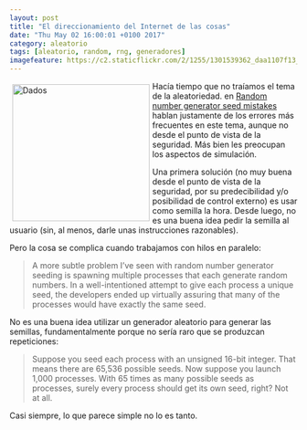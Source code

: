 ```yaml
---
layout: post
title: "El direccionamiento del Internet de las cosas"
date: "Thu May 02 16:00:01 +0100 2017"
category: aleatorio
tags: [aleatorio, random, rng, generadores]
imagefeature: https://c2.staticflickr.com/2/1255/1301539362_daa1107f13_m.jpg
---
```





<a href="https://www.flickr.com/photos/fernand0/1301539362" title="Dados"><img src="https://c2.staticflickr.com/2/1255/1301539362_daa1107f13_m.jpg" width="240"  alt="Dados" style="float:left; margin:5px"></a>
Hacía tiempo que no traíamos el tema de la aleatoriedad. en [Random number generator seed mistakes](https://www.johndcook.com/blog/2016/01/29/random-number-generator-seed-mistakes/) hablan justamente de los errores más frecuentes en este tema, aunque no desde el punto de vista de la seguridad. Más bien les preocupan los aspectos de simulación.

Una primera solución (no muy buena desde el punto de vista de la seguridad, por su predecibilidad y/o posibilidad de control externo) es usar como semilla la hora. Desde luego, no es una buena idea pedir la semilla al usuario (sin, al menos, darle unas instrucciones razonables).

Pero la cosa se complica cuando trabajamos con hilos en paralelo:

> A more subtle problem I’ve seen with random number generator seeding is spawning multiple processes that each generate random numbers. In a well-intentioned attempt to give each process a unique seed, the developers ended up virtually assuring that many of the processes would have exactly the same seed.

No es una buena idea utilizar un generador aleatorio para generar las semillas, fundamentalmente porque no sería raro que se produzcan repeticiones:

> Suppose you seed each process with an unsigned 16-bit integer. That means there are 65,536 possible seeds. Now suppose you launch 1,000 processes. With 65 times as many possible seeds as processes, surely every process should get its own seed, right? Not at all.

Casi siempre, lo que parece simple no lo es tanto.
